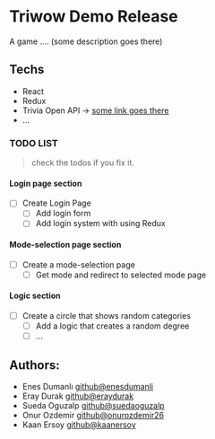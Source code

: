 # Triwow Demo Release

A game .... (some description goes there)

## Techs

- React
- Redux
- Trivia Open API -> [some link goes there](https://google.com)
- ...

### TODO LIST

> check the todos if you fix it.

#### Login page section

- [ ] Create Login Page
  - [ ] Add login form
  - [ ] Add login system with using Redux

#### Mode-selection page section

- [ ] Create a mode-selection page
  - [ ] Get mode and redirect to selected mode page

#### Logic section

- [ ] Create a circle that shows random categories
  - [ ] Add a logic that creates a random degree
  - [ ] ...

## Authors:

- Enes Dumanlı [github@enesdumanli](https://github.com/enesdumanli)
- Eray Durak [github@eraydurak](https://github.com/eraydurak)
- Sueda Oguzalp [github@suedaoguzalp](https://github.com/suedaoguzalp)
- Onur Ozdemir [github@onurozdemir26](https://github.com/onurozdemir26)
- Kaan Ersoy [github@kaanersoy](https://github.com/kaanersoy)
